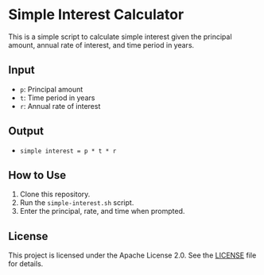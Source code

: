 # Simple Interest Calculator

This is a simple script to calculate simple interest given the principal amount, annual rate of interest, and time period in years.

## Input
- `p`: Principal amount
- `t`: Time period in years
- `r`: Annual rate of interest

## Output
- `simple interest = p * t * r`

## How to Use
1. Clone this repository.
2. Run the `simple-interest.sh` script.
3. Enter the principal, rate, and time when prompted.

## License
This project is licensed under the Apache License 2.0. See the [LICENSE](LICENSE) file for details.